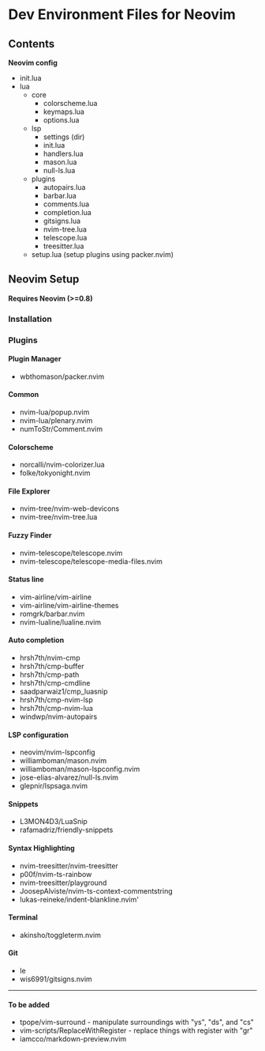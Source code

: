 # Dev Environment Files for Neovim


## Contents
**Neovim config**
- init.lua 
- lua
    - core
        - colorscheme.lua
        - keymaps.lua
        - options.lua
    - lsp
        - settings (dir)
        - init.lua
        - handlers.lua
        - mason.lua
        - null-ls.lua
    - plugins
        - autopairs.lua
        - barbar.lua
        - comments.lua
        - completion.lua
        - gitsigns.lua
        - nvim-tree.lua
        - telescope.lua
        - treesitter.lua
    - setup.lua (setup plugins using packer.nvim)

## Neovim Setup
**Requires Neovim (>=0.8)**

### Installation

### Plugins
#### Plugin Manager
- wbthomason/packer.nvim

#### Common
- nvim-lua/popup.nvim
- nvim-lua/plenary.nvim
- numToStr/Comment.nvim

#### Colorscheme
- norcalli/nvim-colorizer.lua
- folke/tokyonight.nvim

#### File Explorer
- nvim-tree/nvim-web-devicons
- nvim-tree/nvim-tree.lua

#### Fuzzy Finder
- nvim-telescope/telescope.nvim
- nvim-telescope/telescope-media-files.nvim

#### Status line
- vim-airline/vim-airline
- vim-airline/vim-airline-themes
- romgrk/barbar.nvim
- nvim-lualine/lualine.nvim

#### Auto completion
- hrsh7th/nvim-cmp
- hrsh7th/cmp-buffer
- hrsh7th/cmp-path
- hrsh7th/cmp-cmdline
- saadparwaiz1/cmp_luasnip
- hrsh7th/cmp-nvim-lsp
- hrsh7th/cmp-nvim-lua
- windwp/nvim-autopairs

#### LSP configuration
- neovim/nvim-lspconfig
- williamboman/mason.nvim
- williamboman/mason-lspconfig.nvim
- jose-elias-alvarez/null-ls.nvim
- glepnir/lspsaga.nvim

#### Snippets
- L3MON4D3/LuaSnip
- rafamadriz/friendly-snippets

#### Syntax Highlighting
- nvim-treesitter/nvim-treesitter
- p00f/nvim-ts-rainbow
- nvim-treesitter/playground
- JoosepAlviste/nvim-ts-context-commentstring
- lukas-reineke/indent-blankline.nvim'

#### Terminal
- akinsho/toggleterm.nvim

#### Git
- le
- wis6991/gitsigns.nvim


---
#### To be added
- tpope/vim-surround - manipulate surroundings with "ys", "ds", and "cs"
- vim-scripts/ReplaceWithRegister - replace things with register with "gr"
- iamcco/markdown-preview.nvim
